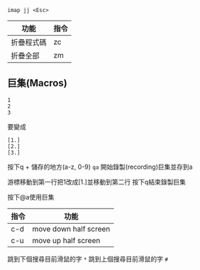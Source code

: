 ```
imap jj <Esc>
```


|功能|指令|
|--|--|
|折疊程式碼|zc|
|折疊全部|zm|


## 巨集(Macros)

```
1
2
3
```
要變成
```
[1.]
[2.]
[3.]
```
按下q + 儲存的地方(a-z, 0-9)
`qa` 開始錄製(recording)巨集並存到a

游標移動到第一行把1改成[1.]並移動到第二行
按下q結束錄製巨集

按下@a使用巨集

|指令|功能|
|--|--|
|c-d|move down half screen|
|c-u|move up half screen|


跳到下個搜尋目前滑鼠的字 `*`
跳到上個搜尋目前滑鼠的字 `#`
